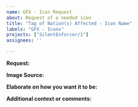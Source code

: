 ```yaml
---
name: GFX - Icon Request
about: Request of a needed icon
title: "Tag of Nation(s) Affected - Icon Name"
labels: "GFX - Icons"
projects: ["SilentEnforcer/1"]
assignees: ''

---
```


**Request:**

**Image Source:**


**Elaborate on how you want it to be:**


**Additional context or comments:**
